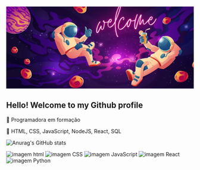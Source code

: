 ![imagem](nayara.png)

## Hello! Welcome to my Github profile


:telescope: Programadora em formação

:seedling: HTML, CSS, JavaScript, NodeJS, React, SQL

![Anurag's GitHub stats](https://github-readme-stats.vercel.app/api?username=nayara9&show_icons=true&theme=cobalt)



![imagem html](https://img.shields.io/badge/HTML5-E34F26?style=for-the-badge&logo=html5&logoColor=white)
![imagem CSS](https://img.shields.io/badge/CSS3-1572B6?style=for-the-badge&logo=css3&logoColor=white)
![imagem JavaScript](https://img.shields.io/badge/JavaScript-323330?style=for-the-badge&logo=javascript&logoColor=F7DF1E)
![imagem React](https://img.shields.io/badge/React-20232A?style=for-the-badge&logo=react&logoColor=61DAFB)
![imagem Python](https://img.shields.io/badge/Python-FFD43B?style=for-the-badge&logo=python&logoColor=blue)
